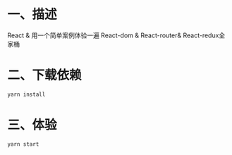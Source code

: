 # 一、描述

React &amp; 用一个简单案例体验一遍 React-dom &amp; React-router&amp; React-redux全家桶

# 二、下载依赖

```cmd
yarn install
```

# 三、体验

```cmd
yarn start
```

